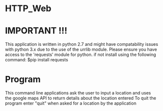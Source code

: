# HTTP_Web

# IMPORTANT !!!
This application is written in python 2.7 and might have compatability issues with python 3.x due to the use of the urrlib module.
Please ensure you have access to the 'requests' module for python.
if not install using the following command:   $pip install requests

# Program
This command line applications ask the user to input a location and uses the google maps API to return details about the location entered
To quit the program enter "quit" when asked for a location by the application

